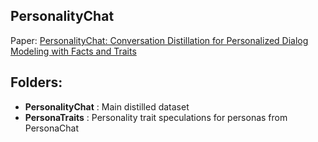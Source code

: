 ## PersonalityChat
Paper: 
[PersonalityChat: Conversation Distillation for Personalized Dialog Modeling with Facts and Traits](https://arxiv.org/pdf/2401.07363.pdf) 

## Folders:
- **PersonalityChat** : Main distilled dataset
- **PersonaTraits** : Personality trait speculations for personas from PersonaChat
